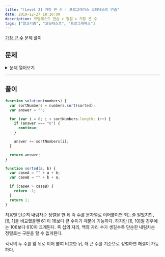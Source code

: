 ```yaml
---
title: "[Level 2] 가장 큰 수 - 프로그래머스 코딩테스트 연습"
date: 2019-12-27 18:10:00
description: 코딩테스트 연습 > 정렬 > 가장 큰 수
tags: ["알고리즘", "코딩테스트", "프로그래머스"]
---
```


[가장 큰 수](https://programmers.co.kr/learn/courses/30/lessons/42746) 문제 풀이

## 문제

<details>
  <summary>문제 열어보기</summary>

0 또는 양의 정수가 주어졌을 때, 정수를 이어 붙여 만들 수 있는 가장 큰 수를 알아내 주세요.

예를 들어, 주어진 정수가 [6, 10, 2]라면 [6102, 6210, 1062, 1026, 2610, 2106]를 만들 수 있고, 이중 가장 큰 수는 6210입니다.

0 또는 양의 정수가 담긴 배열 numbers가 매개변수로 주어질 때, 순서를 재배치하여 만들 수 있는 가장 큰 수를 문자열로 바꾸어 return 하도록 solution 함수를 작성해주세요.

### 제한사항

- numbers의 길이는 1 이상 100,000 이하입니다.
- numbers의 원소는 0 이상 1,000 이하입니다.
- 정답이 너무 클 수 있으니 문자열로 바꾸어 return 합니다.

### 입출력 예

| numbers           | return  |
| ----------------- | ------- |
| [6, 10, 2]        | 6210    |
| [3, 30, 34, 5, 9] | 9534330 |

</details>

---

## 풀이

```javascript
function solution(numbers) {
  var sortNumbers = numbers.sort(sorted);
  var answer = "";

  for (var i = 0; i < sortNumbers.length; i++) {
    if (answer === "0") {
      continue;
    }

    answer += sortNumbers[i];
  }

  return answer;
}

function sorted(a, b) {
  var caseA = "" + a + b;
  var caseB = "" + b + a;

  if (caseA > caseB) {
    return -1;
  }
  return 1;
}
```

처음엔 단순히 내림차순 정렬을 한 뒤 각 수를 문자열로 이어붙이면 되는줄 알았지만, [6, 1]을 비교했을땐 61 이 16보다 큰 수이기 때문에 가능하다. 하지만 [6, 10]일 경우에는 106보다 610이 크게된다. 즉 십의 자리, 백의 자리 수가 생길수록 단순한 내림차순 정렬로는 구분을 할 수 없게된다.

각각의 두 수를 앞 뒤로 이어 붙여 비교한 뒤, 더 큰 수를 기준으로 정렬하면 해결이 가능하다.

